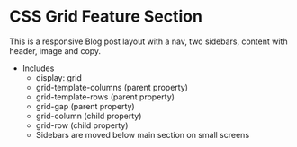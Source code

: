 # CSS Grid Feature Section
This is a responsive Blog post layout with a nav, two sidebars, content with header, image and copy.

* Includes
    * display: grid
    * grid-template-columns (parent property)
    * grid-template-rows (parent property)
    * grid-gap (parent property)
    * grid-column (child property)
    * grid-row (child property)
    * Sidebars are moved below main section on small screens


